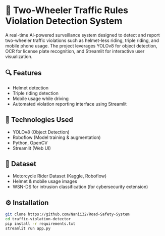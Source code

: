 
# 🚦 Two-Wheeler Traffic Rules Violation Detection System

A real-time AI-powered surveillance system designed to detect and report two-wheeler traffic violations such as helmet-less riding, triple riding, and mobile phone usage. The project leverages YOLOv8 for object detection, OCR for license plate recognition, and Streamlit for interactive user visualization.

## 🔍 Features

- Helmet detection
- Triple riding detection
- Mobile usage while driving
- Automated violation reporting interface using Streamlit

## 🧠 Technologies Used

- YOLOv8 (Object Detection)
- Roboflow (Model training & augmentation)
- Python, OpenCV
- Streamlit (Web UI)

## 📁 Dataset

- Motorcycle Rider Dataset (Kaggle, Roboflow)
- Helmet & mobile usage images
- WSN-DS for intrusion classification (for cybersecurity extension)

## ⚙️ Installation

```bash
git clone https://github.com/Nanii32/Road-Safety-System
cd traffic-violation-detector
pip install -r requirements.txt
streamlit run app.py
